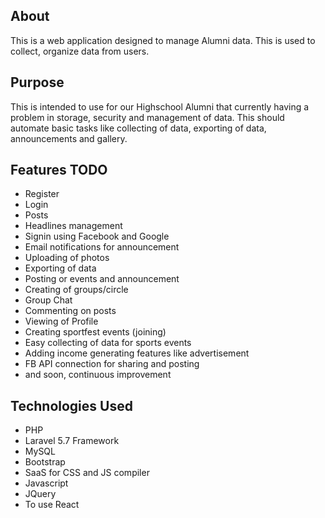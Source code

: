## About

This is a web application designed to manage Alumni data. This is used to collect, organize data from users.

## Purpose

This is intended to use for our Highschool Alumni that currently having a problem in storage, security and management of data. This should automate basic tasks like collecting of data, exporting of data, announcements and gallery.

## Features TODO

- Register
- Login
- Posts
- Headlines management
- Signin using Facebook and Google
- Email notifications for announcement
- Uploading of photos
- Exporting of data
- Posting or events and announcement
- Creating of groups/circle
- Group Chat
- Commenting on posts
- Viewing of Profile
- Creating sportfest events (joining)
- Easy collecting of data for sports events
- Adding income generating features like advertisement
- FB API connection for sharing and posting
- and soon, continuous improvement 

## Technologies Used

- PHP
- Laravel 5.7 Framework
- MySQL
- Bootstrap
- SaaS for CSS and JS compiler
- Javascript
- JQuery
- To use React